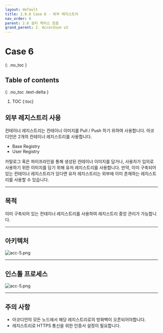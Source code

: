 ```yaml
---
layout: default
title: 2.6.6 Case 6 - 외부 레지스트리
nav_order: 6
parent: 2.6 설치 케이스 모음
grand_parent: 2. Accordion v2
---
```


# Case 6
{: .no_toc }

## Table of contents
{: .no_toc .text-delta }

1. TOC
{:toc}


## 외부 레지스트리 사용

컨테이너 레지스트리는 컨테이너 이미지를 Pull / Push 하기 위하여 사용합니다.
아코디언은 2개의 컨테이너 레지스트리를 사용합니다.
- Base Registry
- User Registry

카탈로그 혹은 파이프라인을 통해 생성된 컨테이너 이미지를 담거나, 사용자가 임의로 사용하기 위한 이미지를 담기 위해 유저 레지스트리를 사용합니다.
만약, 이미 구축되어 있는 컨테이너 레지스트리가 있다면 유저 레지스트리는 외부에 이미 존재하는 레지스트리를 사용할 수 있습니다.

---
## 목적

이미 구축되어 있는 컨테이너 레지스트리를 사용하여 레지스트리 중앙 관리가 가능합니다.


---
## 아키텍처

![acc-5.png](/assets/images/accordion/acc-5.png)


---
## 인스톨 프로세스

![acc-5.png](/assets/images/accordion/acc-5.png)


---
## 주의 사항

- 아코디언의 모든 노드에서 해당 레지스트리로의 방화벽이 오픈되어야합니다.
- 레지스트리로 HTTPS 통신을 위한 인증서 설정이 필요합니다.